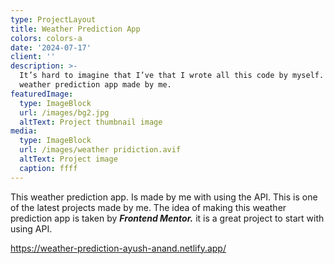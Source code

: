 ```yaml
---
type: ProjectLayout
title: Weather Prediction App
colors: colors-a
date: '2024-07-17'
client: ''
description: >-
  It’s hard to imagine that I’ve that I wrote all this code by myself. It is a
  weather prediction app made by me.
featuredImage:
  type: ImageBlock
  url: /images/bg2.jpg
  altText: Project thumbnail image
media:
  type: ImageBlock
  url: /images/weather pridiction.avif
  altText: Project image
  caption: ffff
---
```

This weather prediction app. Is made by me with using the API. This is one of the latest projects made by me.  The idea of making this weather prediction app is taken by ***Frontend Mentor.*** it is a great project to start with using API.



<https://weather-prediction-ayush-anand.netlify.app/>

